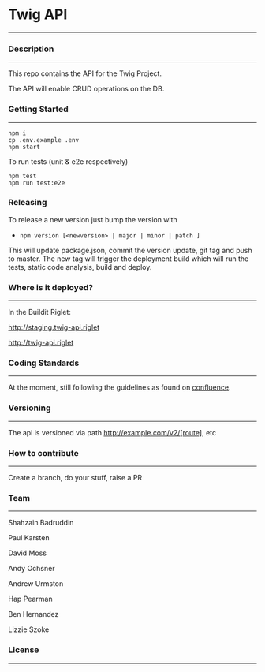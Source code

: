 # Twig API
---

### Description
---
This repo contains the API for the Twig Project.

The API will enable CRUD operations on the DB.

### Getting Started
---

```Shell
npm i
cp .env.example .env
npm start
```

To run tests (unit & e2e respectively)
```Shell
npm test
npm run test:e2e
```

### Releasing
To release a new version just bump the version with
- `npm version [<newversion> | major | minor | patch ]`

This will update package.json, commit the version update, git tag and push to master. The new tag will trigger the deployment build which will run the tests, static code analysis, build and deploy.

### Where is it deployed?
---
In the Buildit Riglet:

http://staging.twig-api.riglet

http://twig-api.riglet

### Coding Standards
---
At the moment, still following the guidelines as found on [confluence](https://digitalrig.atlassian.net/wiki/display/ENG/JavaScript).

### Versioning
---
The api is versioned via path http://example.com/v2/[route], etc

### How to contribute
---
Create a branch, do your stuff, raise a PR

### Team
---

Shahzain Badruddin

Paul Karsten

David Moss

Andy Ochsner

Andrew Urmston

Hap Pearman

Ben Hernandez

Lizzie Szoke

### License
---
